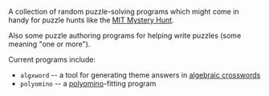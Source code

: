 A collection of random puzzle-solving programs which might come in handy for puzzle hunts like the [MIT Mystery Hunt](http://web.mit.edu/puzzle/www/).

Also some puzzle authoring programs for helping write puzzles (some meaning "one or more").

Current programs include:

- `algxword` -- a tool for generating theme answers in [algebraic crosswords](http://www.crosswordfiend.com/blog/2011/04/23/algebraic-crosswords-cts-10/)
- `polyomino` -- a [polyomino](http://en.wikipedia.org/wiki/Polyomino)-fitting program
